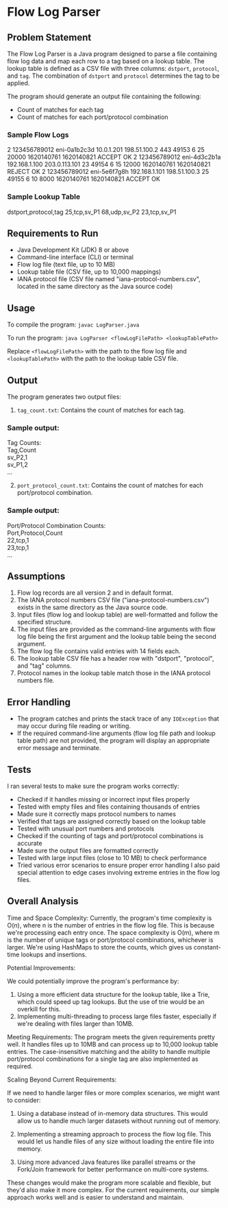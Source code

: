 # Flow Log Parser

## Problem Statement

The Flow Log Parser is a Java program designed to parse a file containing flow log data and map each row to a tag based on a lookup table. The lookup table is defined as a CSV file with three columns: `dstport`, `protocol`, and `tag`. The combination of `dstport` and `protocol` determines the tag to be applied.

The program should generate an output file containing the following:
- Count of matches for each tag
- Count of matches for each port/protocol combination

### Sample Flow Logs
2 123456789012 eni-0a1b2c3d 10.0.1.201 198.51.100.2 443 49153 6 25 20000 1620140761 1620140821 ACCEPT OK
2 123456789012 eni-4d3c2b1a 192.168.1.100 203.0.113.101 23 49154 6 15 12000 1620140761 1620140821 REJECT OK
2 123456789012 eni-5e6f7g8h 192.168.1.101 198.51.100.3 25 49155 6 10 8000 1620140761 1620140821 ACCEPT OK

### Sample Lookup Table
dstport,protocol,tag
25,tcp,sv_P1
68,udp,sv_P2
23,tcp,sv_P1

## Requirements to Run

- Java Development Kit (JDK) 8 or above
- Command-line interface (CLI) or terminal
- Flow log file (text file, up to 10 MB)
- Lookup table file (CSV file, up to 10,000 mappings)
- IANA protocol file (CSV file named "iana-protocol-numbers.csv", located in the same directory as the Java source code)

## Usage

To compile the program:
`javac LogParser.java`

To run the program:
`java LogParser <flowLogFilePath> <lookupTablePath>`


Replace `<flowLogFilePath>` with the path to the flow log file and `<lookupTablePath>` with the path to the lookup table CSV file.

## Output

The program generates two output files:

1. `tag_count.txt`: Contains the count of matches for each tag.

### Sample output:<br />
Tag Counts: <br />
Tag,Count <br />
sv_P2,1<br />
sv_P1,2<br />
...

2. `port_protocol_count.txt`: Contains the count of matches for each port/protocol combination.
   
### Sample output:<br />
Port/Protocol Combination Counts:<br />
Port,Protocol,Count<br />
22,tcp,1<br />
23,tcp,1<br />
...

## Assumptions

1. Flow log records are all version 2 and in default format.
2. The IANA protocol numbers CSV file ("iana-protocol-numbers.csv") exists in the same directory as the Java source code.
3. Input files (flow log and lookup table) are well-formatted and follow the specified structure.
4. The input files are provided as the command-line arguments with flow log file being the first argument and the lookup table being the second argument.
5. The flow log file contains valid entries with 14 fields each.
6. The lookup table CSV file has a header row with "dstport", "protocol", and "tag" columns.
7. Protocol names in the lookup table match those in the IANA protocol numbers file.

## Error Handling

- The program catches and prints the stack trace of any `IOException` that may occur during file reading or writing.
- If the required command-line arguments (flow log file path and lookup table path) are not provided, the program will display an appropriate error message and terminate.

## Tests

I ran several tests to make sure the program works correctly:

- Checked if it handles missing or incorrect input files properly
- Tested with empty files and files containing thousands of entries
- Made sure it correctly maps protocol numbers to names
- Verified that tags are assigned correctly based on the lookup table
- Tested with unusual port numbers and protocols
- Checked if the counting of tags and port/protocol combinations is accurate
- Made sure the output files are formatted correctly
- Tested with large input files (close to 10 MB) to check performance
- Tried various error scenarios to ensure proper error handling
I also paid special attention to edge cases involving extreme entries in the flow log files.

## Overall Analysis

Time and Space Complexity:
Currently, the program's time complexity is O(n), where n is the number of entries in the flow log file. This is because we're processing each entry once. The space complexity is O(m), where m is the number of unique tags or port/protocol combinations, whichever is larger. We're using HashMaps to store the counts, which gives us constant-time lookups and insertions.

Potential Improvements:

We could potentially improve the program's performance by:
1. Using a more efficient data structure for the lookup table, like a Trie, which could speed up tag lookups. But the use of trie would be an overkill for this.
2. Implementing multi-threading to process large files faster, especially if we're dealing with files larger than 10MB.

Meeting Requirements:
The program meets the given requirements pretty well. It handles files up to 10MB and can process up to 10,000 lookup table entries. The case-insensitive matching and the ability to handle multiple port/protocol combinations for a single tag are also implemented as required.

Scaling Beyond Current Requirements:

If we need to handle larger files or more complex scenarios, we might want to consider:

1. Using a database instead of in-memory data structures. This would allow us to handle much larger datasets without running out of memory.

2. Implementing a streaming approach to process the flow log file. This would let us handle files of any size without loading the entire file into memory.

3. Using more advanced Java features like parallel streams or the Fork/Join framework for better performance on multi-core systems.

These changes would make the program more scalable and flexible, but they'd also make it more complex. For the current requirements, our simple approach works well and is easier to understand and maintain.



